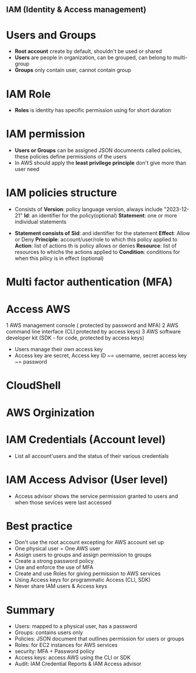 ## IAM (Identity & Access management)

# Users and Groups
- **Root account** create by default, shouldn't be used or shared
- **Users** are people in organization, can be grouped, can belong to multi-group
- **Groups** only contain user, cannot contain group

# IAM Role
- **Roles** is identity has specific permission using for short duration

# IAM permission
- **Users or Groups** can be assigned JSON documnents called policies, these policies define permissions of the users
- In AWS should apply the **least privilege principle** don't give more than user need

# IAM policies structure
* Consists of 
**Version**: policy language version, always include "2023-12-21"
**Id**: an identifier for the policy(optional)
**Statement**: one or more individual statements
- **Statement consists of**
**Sid**: and identifier for the statement
**Effect**: Allow or Deny
**Principle**: account/user/role to which this policy applied to 
**Action**: list of actions th is policy allows or denies
**Resource**: list of resources to whichs the actions applied to 
**Condition**: conditions for when this pilicy is in effect (optional)

# Multi factor authentication (MFA)

# Access AWS
1 AWS management console ( protected by password and MFA)
2 AWS command line interface (CLI protected by access keys)
3 AWS software developer kit (SDK - for code, protected by access keys)
- Users manage their own access key
- Access key are secret, Access key ID ~= username, secret access key ~= password

# CloudShell
# AWS Orginization

# IAM Credentials (Account level)
- List all account'users and the status of their various credentials
# IAM Access Advisor (User level)
- Access advisor shows the service permission granted to users and when those sevices were last accessed

# Best practice
- Don't use the root account excepting for AWS account set up
- One physical user = One AWS user
- Assign users to groups and assign permission to groups
- Create a strong password policy
- Use and enforce the use of MFA
- Create and use Roles for giving permission to AWS services
- Using Access keys for programmatic Access (CLI, SDK)
- Never share IAM users & Access keys
# Summary 
- Users: mapped to a physical user, has a password
- Groups: contains users only
- Policies: JSON document that outlines permission for users or groups
- Roles: for EC2 instances for AWS services
- security: MFA + Password policy
- Access keys: access AWS using the CLI or SDK
- Audit: IAM Credential Reports & IAM Access advisor
